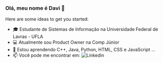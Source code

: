 ### Olá, meu nome é Davi 👋



Here are some ideas to get you started:

- 🎓 Estudante de Sistemas de Informação na Universidade Federal de Lavras - UFLA
- 💻 Atualmente sou Product Owner na Comp Júnior
- 🌱 Estou aprendendo C++, Java, Python, HTML, CSS e JavaScript ...
- 📫 Você pode me encontrar em:
![Linkedin](https://www.google.com/url?sa=i&url=https%3A%2F%2Fwww.flaticon.com%2Fbr%2Ficone-gratis%2Flinkedin_174857&psig=AOvVaw2CEzOOgRA_FHhKJQTr-Yqb&ust=1613155104822000&source=images&cd=vfe&ved=0CAIQjRxqFwoTCPjD2pm94u4CFQAAAAAdAAAAABAJ)

